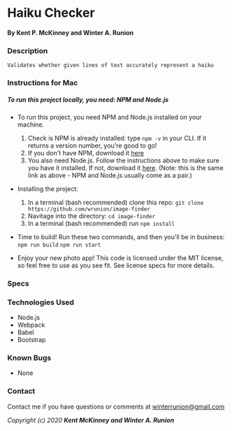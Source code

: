 <!-- Category: Epicodus;HTML/CSS/JS -->

# Haiku Checker

#### By **Kent P. McKinney and Winter A. Runion**

### Description

``Validates whether given lines of text accurately represent a haiku``

### Instructions for Mac
##### To run this project locally, you need: NPM and Node.js

* To run this project, you need NPM and Node.js installed on your machine. 
    1. Check is NPM is already installed: type `npm -v` in your CLI. If it returns a version number, you're good to go!
    2. If you don't have NPM, download it [here](https://www.npmjs.com/get-npm)
    3. You also need Node.js. Follow the instructions above to make sure you have it installed. If not, download it [here](https://www.npmjs.com/get-npm). (Note: this is the same link as above - NPM and Node.js usually come as a pair.)
    
* Installing the project: 
    1. In a terminal (bash recommended) clone this repo: 
`git clone https://github.com/wrunion/image-finder`
    2. Navitage into the directory: `cd image-finder`
  3. In a terminal (bash recommended) run `npm install`
  
* Time to build! Run these two commands, and then you'll be in business:
      `npm run build`
      `npm run start`
      
* Enjoy your new photo app! This code is licensed under the MIT license, so feel free to use as you see fit. See license specs for more details.

### Specs


### Technologies Used
* Node.js
* Webpack
* Babel
* Bootstrap

### Known Bugs
* None

### Contact

Contact me if you have questions or comments at winterrunion@gmail.com

_Copyright (c) 2020 **Kent McKinney and Winter A. Runion**_
